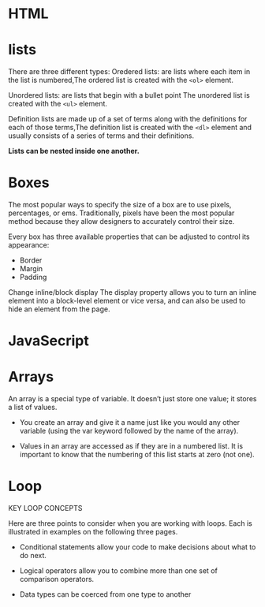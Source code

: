 # HTML
# lists
There are three different types:
Oredered lists: are lists where each item in the list is numbered,The ordered list is created with the `<ol>` element.

Unordered lists: are lists that begin with a bullet point The unordered list is created with the `<ul>` element.

Definition lists are made up of a set of terms along with the definitions for each of those terms,The definition list is created with the `<dl>` element and usually consists of a series of terms and their definitions.

**Lists can be nested inside one another.**
# Boxes
The most popular ways to specify the size of a box are to use pixels, percentages, or ems. Traditionally, pixels have been the most popular method because they allow designers to accurately control their size.

Every box has three available properties that can be adjusted to control its appearance:

* Border
* Margin
* Padding

Change inline/block display The display property allows you to turn an inline element into a block-level element or vice versa, and can also be used to hide an element from the page.
# JavaSecript
# Arrays
An array is a special type of variable. It doesn’t just store one value; it stores a list of values.

* You create an array and give it a name just like you would any other variable (using the var keyword followed by the name of the array).

* Values in an array are accessed as if they are in a numbered list. It is important to know that the numbering of this list starts at zero (not one).

# Loop
KEY LOOP CONCEPTS

Here are three points to consider when you are working with loops. Each is illustrated in examples on the following three pages.

* Conditional statements allow your code to make decisions about what to do next.

* Logical operators allow you to combine more than one set of comparison operators.

* Data types can be coerced from one type to another